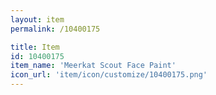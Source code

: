 ```yaml
---
layout: item
permalink: /10400175

title: Item
id: 10400175
item_name: 'Meerkat Scout Face Paint'
icon_url: 'item/icon/customize/10400175.png'
---
```

